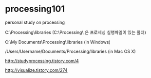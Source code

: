 # processing101
personal study on processing 


C:\Processing\libraries
(C:\Processing\ 은 프로세싱 실행파일이 있는 폴더)


C:\My Documents\Processing\libraries
(in Windows)

/Users/Username/Documents/Processing/libraries
(in Mac OS X)

http://studyprocessing.tistory.com/4

http://visualize.tistory.com/274
